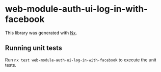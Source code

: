 # web-module-auth-ui-log-in-with-facebook

This library was generated with [Nx](https://nx.dev).

## Running unit tests

Run `nx test web-module-auth-ui-log-in-with-facebook` to execute the unit tests.
